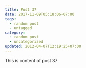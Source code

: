 ```yaml
---
title: Post 37
date: 2017-11-09T05:18:06+07:00
tags:
  - random post
  - untagged
category:
  - random post
  - uncategorized
updated: 2012-04-07T12:19:25+07:00
---
```

This is content of post 37